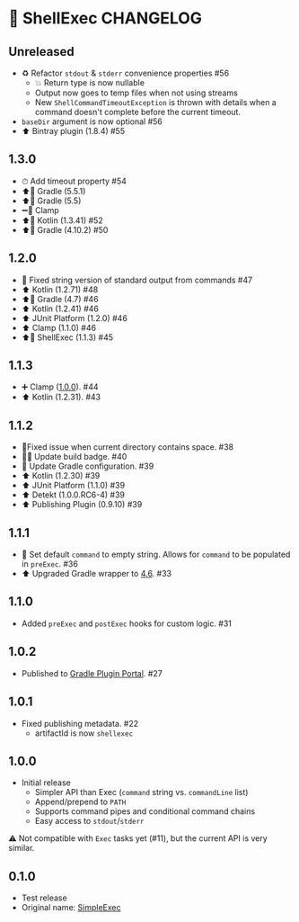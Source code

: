 # 📝 ShellExec CHANGELOG

## Unreleased

- ♻️ Refactor `stdout` & `stderr` convenience properties #56
  - 💥 Return type is now nullable
  - Output now goes to temp files when not using streams
  - New `ShellCommandTimeoutException` is thrown with details when a command doesn't complete before the current timeout.
- `baseDir` argument is now optional #56
- ⬆️ Bintray plugin (1.8.4) #55

## 1.3.0

- ⏱ Add timeout property #54
- ⬆️🐘 Gradle (5.5.1)
- ⬆️🐘 Gradle (5.5)
- ➖🔌 Clamp
- ⬆️🧠 Kotlin (1.3.41) #52
- ⬆️🐘 Gradle (4.10.2) #50

## 1.2.0

- 🐛 Fixed string version of standard output from commands #47
- ⬆️ Kotlin (1.2.71) #48
- ⬆️🐘 Gradle (4.7) #46
- ⬆️ Kotlin (1.2.41) #46
- ⬆️ JUnit Platform (1.2.0) #46
- ⬆️ Clamp (1.1.0) #46
- ⬆️🔌 ShellExec (1.1.3) #45

## 1.1.3

- ➕ Clamp ([1.0.0](https://github.com/phatblat/Clamp/releases/tag/1.0.0)). #44
- ⬆️ Kotlin (1.2.31). #43

## 1.1.2

- 🐛Fixed issue when current directory contains space. #38
- 👮‍♀️ Update build badge. #40
- 🔧 Update Gradle configuration. #39
- ⬆️ Kotlin (1.2.30) #39
- ⬆️ JUnit Platform (1.1.0) #39
- ⬆️ Detekt (1.0.0.RC6-4) #39
- ⬆️ Publishing Plugin (0.9.10) #39

## 1.1.1

- 🐛 Set default `command` to empty string. Allows for `command` to be populated in `preExec`. #36
- ⬆️ Upgraded Gradle wrapper to [4.6](https://github.com/gradle/gradle/releases/tag/v4.6.0). #33

## 1.1.0

- Added `preExec` and `postExec` hooks for custom logic. #31

## 1.0.2

- Published to [Gradle Plugin Portal](https://plugins.gradle.org/plugin/at.phatbl.shellexec). #27

## 1.0.1

- Fixed publishing metadata. #22
  - artifactId is now `shellexec`

## 1.0.0

- Initial release
  - Simpler API than Exec (`command` string vs. `commandLine` list)
  - Append/prepend to `PATH`
  - Supports command pipes and conditional command chains
  - Easy access to `stdout`/`stderr`

⚠️ Not compatible with `Exec` tasks yet (#11), but the current API is very similar.

## 0.1.0

- Test release
- Original name: [SimpleExec](https://bintray.com/phatblat/maven-open-source/SimpleExec)
